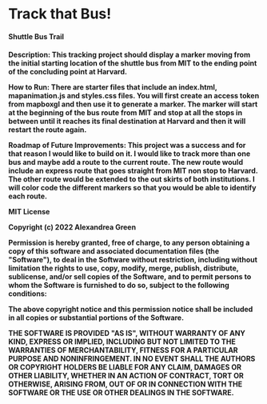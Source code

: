 # Track that Bus!
<h4>Shuttle Bus Trail<h4>
  
Description: This tracking project should display a marker moving from the initial starting location of the shuttle bus from MIT to the ending point of the concluding point at Harvard.

How to Run: There are starter files that include an index.html, mapanimation.js and styles.css files. You will first create an access token from mapboxgl and then use it to generate a marker. The marker will start at the beginning of the bus route from MIT and stop at all the stops in between until it reaches its final destination at Harvard and then it will restart the route again.
  
Roadmap of Future Improvements: This project was a success and for that reason I would like to build on it. I would like to track more than one bus and maybe add a route to the current route. The new route would include an express route that goes straight from MIT non stop to Harvard. The other route would be extended to the out skirts of both institutions. I will color code the different markers so that you would be able to identify each route.

 MIT License

Copyright (c) 2022 Alexandrea Green

Permission is hereby granted, free of charge, to any person obtaining a copy
of this software and associated documentation files (the "Software"), to deal
in the Software without restriction, including without limitation the rights
to use, copy, modify, merge, publish, distribute, sublicense, and/or sell
copies of the Software, and to permit persons to whom the Software is
furnished to do so, subject to the following conditions:

The above copyright notice and this permission notice shall be included in all
copies or substantial portions of the Software.

THE SOFTWARE IS PROVIDED "AS IS", WITHOUT WARRANTY OF ANY KIND, EXPRESS OR
IMPLIED, INCLUDING BUT NOT LIMITED TO THE WARRANTIES OF MERCHANTABILITY,
FITNESS FOR A PARTICULAR PURPOSE AND NONINFRINGEMENT. IN NO EVENT SHALL THE
AUTHORS OR COPYRIGHT HOLDERS BE LIABLE FOR ANY CLAIM, DAMAGES OR OTHER
LIABILITY, WHETHER IN AN ACTION OF CONTRACT, TORT OR OTHERWISE, ARISING FROM,
OUT OF OR IN CONNECTION WITH THE SOFTWARE OR THE USE OR OTHER DEALINGS IN THE
SOFTWARE.

